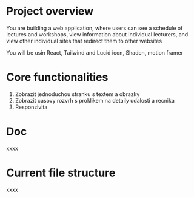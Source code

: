 # Project overview 
You are building a web application, where users can see a schedule of lectures and workshops, view information about individual lecturers, and view other individual sites that redirect them to other websites

You will be usin React, Tailwind and Lucid icon, Shadcn, motion framer

# Core functionalities
1. Zobrazit jednoduchou stranku s textem a obrazky
2. Zobrazit casovy rozvrh s proklikem na detaily udalosti a recnika
3. Responzivita 

# Doc
xxxx

# Current file structure
xxxx